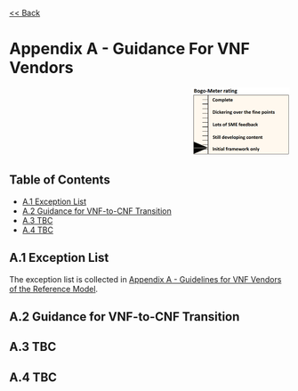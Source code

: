 [<< Back](../../kubernetes)
# Appendix A - Guidance For VNF Vendors
<p align="right"><img src="../figures/bogo_ifo.png" alt="scope" title="Scope" width="35%"/></p>

## Table of Contents

* [A.1 Exception List](#A.1)
* [A.2 Guidance for VNF-to-CNF Transition](#A.2)
* [A.3 TBC](#A.3)
* [A.4 TBC](#A.4)

<a name="A.1"></a>
## A.1 Exception List

The exception list is collected in [Appendix A - Guidelines for VNF Vendors of the Reference Model](../../../ref_model/chapters/appendix-a.md#A.3).

<a name="A.2"></a>
## A.2 Guidance for VNF-to-CNF Transition

<a name="A.3"></a>
## A.3 TBC

<a name="A.4"></a>
## A.4 TBC
